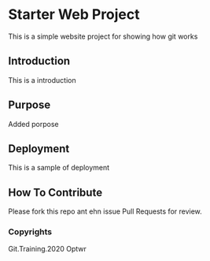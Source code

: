 # Starter Web Project 

This is a simple website project for showing how git works

## Introduction

This is a introduction 

## Purpose

Added porpose

## Deployment

This is a sample of deployment

## How To Contribute

Please fork this repo ant ehn issue Pull Requests for review.

### Copyrights

Git.Training.2020 Optwr
